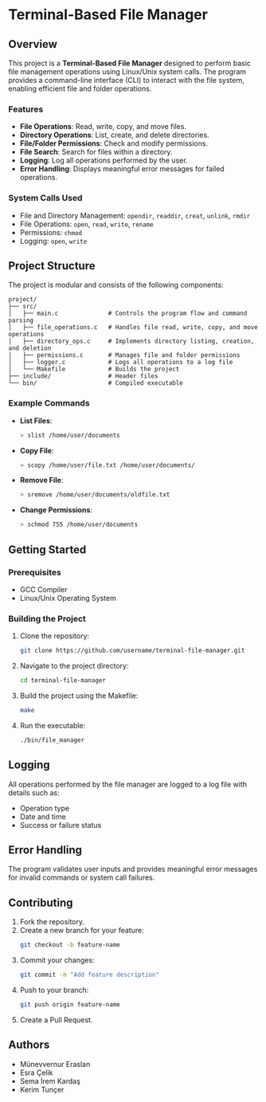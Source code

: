 # Terminal-Based File Manager

## Overview
This project is a **Terminal-Based File Manager** designed to perform basic file management operations using Linux/Unix system calls. The program provides a command-line interface (CLI) to interact with the file system, enabling efficient file and folder operations.

### Features
- **File Operations**: Read, write, copy, and move files.
- **Directory Operations**: List, create, and delete directories.
- **File/Folder Permissions**: Check and modify permissions.
- **File Search**: Search for files within a directory.
- **Logging**: Log all operations performed by the user.
- **Error Handling**: Displays meaningful error messages for failed operations.

### System Calls Used
- File and Directory Management: `opendir`, `readdir`, `creat`, `unlink`, `rmdir`
- File Operations: `open`, `read`, `write`, `rename`
- Permissions: `chmod`
- Logging: `open`, `write`

## Project Structure
The project is modular and consists of the following components:

```
project/
├── src/
│   ├── main.c              # Controls the program flow and command parsing
│   ├── file_operations.c   # Handles file read, write, copy, and move operations
│   ├── directory_ops.c     # Implements directory listing, creation, and deletion
│   ├── permissions.c       # Manages file and folder permissions
│   ├── logger.c            # Logs all operations to a log file
│   └── Makefile            # Builds the project
├── include/                # Header files
└── bin/                    # Compiled executable
```

### Example Commands
- **List Files**:
  ```bash
  > slist /home/user/documents
  ```
- **Copy File**:
  ```bash
  > scopy /home/user/file.txt /home/user/documents/
  ```
- **Remove File**:
  ```bash
  > sremove /home/user/documents/oldfile.txt
  ```
- **Change Permissions**:
  ```bash
  > schmod 755 /home/user/documents
  ```

## Getting Started

### Prerequisites
- GCC Compiler
- Linux/Unix Operating System

### Building the Project
1. Clone the repository:
   ```bash
   git clone https://github.com/username/terminal-file-manager.git
   ```
2. Navigate to the project directory:
   ```bash
   cd terminal-file-manager
   ```
3. Build the project using the Makefile:
   ```bash
   make
   ```
4. Run the executable:
   ```bash
   ./bin/file_manager
   ```

## Logging
All operations performed by the file manager are logged to a log file with details such as:
- Operation type
- Date and time
- Success or failure status

## Error Handling
The program validates user inputs and provides meaningful error messages for invalid commands or system call failures.

## Contributing
1. Fork the repository.
2. Create a new branch for your feature:
   ```bash
   git checkout -b feature-name
   ```
3. Commit your changes:
   ```bash
   git commit -m "Add feature description"
   ```
4. Push to your branch:
   ```bash
   git push origin feature-name
   ```
5. Create a Pull Request.


## Authors
- Münevvernur Eraslan
- Esra Çelik
- Sema İrem Kardaş
- Kerim Tunçer


